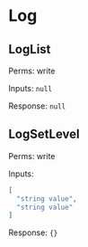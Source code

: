 # Log

## LogList


Perms: write

Inputs: `null`

Response: `null`

## LogSetLevel


Perms: write

Inputs:
```json
[
  "string value",
  "string value"
]
```

Response: `{}`

